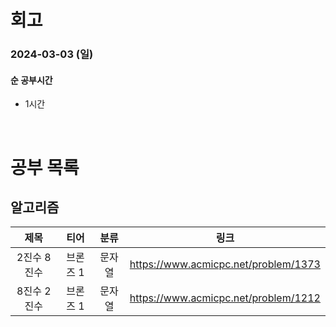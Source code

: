 # 회고

### 2024-03-03 (일)

#### 순 공부시간

- 1시간

<br>

# 공부 목록

## 알고리즘

|    제목     |   티어   |  분류  |                 링크                 |
| :---------: | :------: | :----: | :----------------------------------: |
| 2진수 8진수 | 브론즈 1 | 문자열 | https://www.acmicpc.net/problem/1373 |
| 8진수 2진수 | 브론즈 1 | 문자열 | https://www.acmicpc.net/problem/1212 |
